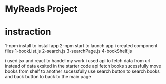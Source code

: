 # MyReads Project
# instraction
1-npm install to install app
2-npm start to launch app
i created component files
1-bookList.js 
2-search.js
3-searchPage.js
4-bookShelf.js


i used jsx and react to handel my work
i used api to fetch data from url instead of data exsited in the starter code
 api fetch books sucessfully 
 move books from shelf to another sucessfully
 use search button to search books and back button to back to the main page